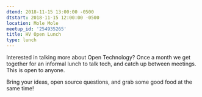 ```yaml
---
dtend: 2018-11-15 13:00:00 -0500
dtstart: 2018-11-15 12:00:00 -0500
location: Mole Mole
meetup_id: '254935265'
title: HV Open Lunch
type: lunch
---
```


Interested in talking more about Open Technology? Once a month we get
together for an informal lunch to talk tech, and catch up between
meetings. This is open to anyone.

Bring your ideas, open source questions, and grab some good food at
the same time!
